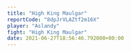 ```yaml
---
title: "High King Maulgar"
reportCode: "8dpJrVLAZtf2m16X"
player: "Aslandy"
fight: "High King Maulgar"
date: 2021-06-27T18:56:46.792000+00:00
---
```

